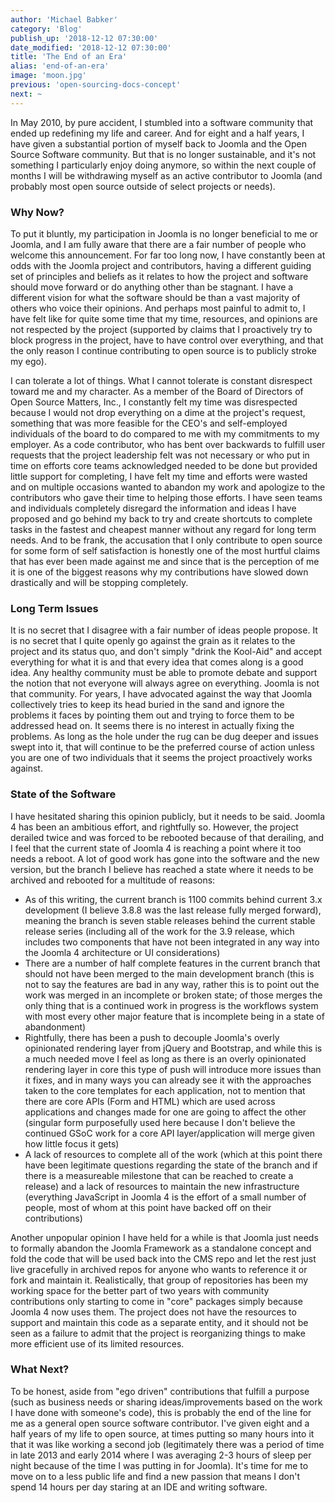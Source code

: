 ```yaml
---
author: 'Michael Babker'
category: 'Blog'
publish_up: '2018-12-12 07:30:00'
date_modified: '2018-12-12 07:30:00'
title: 'The End of an Era'
alias: 'end-of-an-era'
image: 'moon.jpg'
previous: 'open-sourcing-docs-concept'
next: ~
---
```


<p>In May 2010, by pure accident, I stumbled into a software community that ended up redefining my life and career. And for eight and a half years, I have given a substantial portion of myself back to Joomla and the Open Source Software community. But that is no longer sustainable, and it's not something I particularly enjoy doing anymore, so within the next couple of months I will be withdrawing myself as an active contributor to Joomla (and probably most open source outside of select projects or needs).</p>
<h3>Why Now?</h3>
<p>To put it bluntly, my participation in Joomla is no longer beneficial to me or Joomla, and I am fully aware that there are a fair number of people who welcome this announcement. For far too long now, I have constantly been at odds with the Joomla project and contributors, having a different guiding set of principles and beliefs as it relates to how the project and software should move forward or do anything other than be stagnant. I have a different vision for what the software should be than a vast majority of others who voice their opinions. And perhaps most painful to admit to, I have felt like for quite some time that my time, resources, and opinions are not respected by the project (supported by claims that I proactively try to block progress in the project, have to have control over everything, and that the only reason I continue contributing to open source is to publicly stroke my ego).</p>
<p>I can tolerate a lot of things. What I cannot tolerate is constant disrespect toward me and my character. As a member of the Board of Directors of Open Source Matters, Inc., I constantly felt my time was disrespected because I would not drop everything on a dime at the project's request, something that was more feasible for the CEO's and self-employed individuals of the board to do compared to me with my commitments to my employer. As a code contributor, who has bent over backwards to fulfill user requests that the project leadership felt was not necessary or who put in time on efforts core teams acknowledged needed to be done but provided little support for completing, I have felt my time and efforts were wasted and on multiple occasions wanted to abandon my work and apologize to the contributors who gave their time to helping those efforts. I have seen teams and individuals completely disregard the information and ideas I have proposed and go behind my back to try and create shortcuts to complete tasks in the fastest and cheapest manner without any regard for long term needs. And to be frank, the accusation that I only contribute to open source for some form of self satisfaction is honestly one of the most hurtful claims that has ever been made against me and since that is the perception of me it is one of the biggest reasons why my contributions have slowed down drastically and will be stopping completely.</p>
<h3>Long Term Issues</h3>
<p>It is no secret that I disagree with a fair number of ideas people propose. It is no secret that I quite openly go against the grain as it relates to the project and its status quo, and don't simply "drink the Kool-Aid" and accept everything for what it is and that every idea that comes along is a good idea. Any healthy community must be able to promote debate and support the notion that not everyone will always agree on everything. Joomla is not that community. For years, I have advocated against the way that Joomla collectively tries to keep its head buried in the sand and ignore the problems it faces by pointing them out and trying to force them to be addressed head on. It seems there is no interest in actually fixing the problems. As long as the hole under the rug can be dug deeper and issues swept into it, that will continue to be the preferred course of action unless you are one of two individuals that it seems the project proactively works against.</p>
<h3>State of the Software</h3>
<p>I have hesitated sharing this opinion publicly, but it needs to be said. Joomla 4 has been an ambitious effort, and rightfully so. However, the project derailed twice and was forced to be rebooted because of that derailing, and I feel that the current state of Joomla 4 is reaching a point where it too needs a reboot. A lot of good work has gone into the software and the new version, but the branch I believe has reached a state where it needs to be archived and rebooted for a multitude of reasons:</p>
<ul>
<li>As of this writing, the current branch is 1100 commits behind current 3.x development (I believe 3.8.8 was the last release fully merged forward), meaning the branch is seven stable releases behind the current stable release series (including all of the work for the 3.9 release, which includes two components that have not been integrated in any way into the Joomla 4 architecture or UI considerations)</li>
<li>There are a number of half complete features in the current branch that should not have been merged to the main development branch (this is not to say the features are bad in any way, rather this is to point out the work was merged in an incomplete or broken state; of those merges the only thing that is a continued work in progress is the workflows system with most every other major feature that is incomplete being in a state of abandonment)</li>
<li>Rightfully, there has been a push to decouple Joomla's overly opinionated rendering layer from jQuery and Bootstrap, and while this is a much needed move I feel as long as there is an overly opinionated rendering layer in core this type of push will introduce more issues than it fixes, and in many ways you can already see it with the approaches taken to the core templates for each application, not to mention that there are core APIs (Form and HTML) which are used across applications and changes made for one are going to affect the other (singular form purposefully used here because I don't believe the continued GSoC work for a core API layer/application will merge given how little focus it gets)</li>
<li>A lack of resources to complete all of the work (which at this point there have been legitimate questions regarding the state of the branch and if there is a measureable milestone that can be reached to create a release) and a lack of resources to maintain the new infrastructure (everything JavaScript in Joomla 4 is the effort of a small number of people, most of whom at this point have backed off on their contributions)</li>
</ul>
<p>Another unpopular opinion I have held for a while is that Joomla just needs to formally abandon the Joomla Framework as a standalone concept and fold the code that will be used back into the CMS repo and let the rest just live gracefully in archived repos for anyone who wants to reference it or fork and maintain it. Realistically, that group of repositories has been my working space for the better part of two years with community contributions only starting to come in "core" packages simply because Joomla 4 now uses them. The project does not have the resources to support and maintain this code as a separate entity, and it should not be seen as a failure to admit that the project is reorganizing things to make more efficient use of its limited resources.</p>
<h3>What Next?</h3>
<p>To be honest, aside from "ego driven" contributions that fulfill a purpose (such as business needs or sharing ideas/improvements based on the work I have done with someone's code), this is probably the end of the line for me as a general open source software contributor. I've given eight and a half years of my life to open source, at times putting so many hours into it that it was like working a second job (legitimately there was a period of time in late 2013 and early 2014 where I was averaging 2-3 hours of sleep per night because of the time I was putting in for Joomla). It's time for me to move on to a less public life and find a new passion that means I don't spend 14 hours per day staring at an IDE and writing software.</p>
